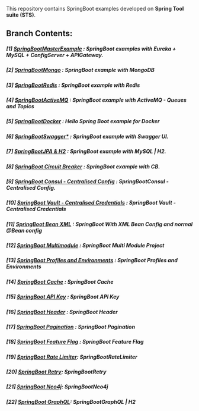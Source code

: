 This repository contains SpringBoot examples developed on **Spring Tool suite (STS)**.

## **Branch Contents:**

##### [1] [SpringBootMasterExample](https://github.com/rahulvaish/SpringBoot-Java/tree/SpringBootMasterClass) :  SpringBoot examples with Eureka + MySQL + ConfigServer + APIGateway. 
##### [2] [SpringBootMongo](https://github.com/rahulvaish/SpringBoot-Java/tree/SpringBootMongo) :  SpringBoot example with MongoDB
##### [3] [SpringBootRedis](https://github.com/rahulvaish/SpringBoot-Java/tree/SpringBootRedis) :  SpringBoot example with Redis
##### [4] [SpringBootActiveMQ](https://github.com/rahulvaish/ApacheActiveMQ) :  SpringBoot example with ActiveMQ - Queues and Topics
##### [5] [SpringBootDocker](https://github.com/rahulvaish/SpringBoot-Java/tree/SpringBootDocker) :  Hello Spring Boot example for Docker
##### [6] [SpringBootSwagger*](https://github.com/rahulvaish/SpringBoot-Java/tree/SpringBootSwagger) :  SpringBoot example with Swagger UI.
##### [7] [SpringBootJPA & H2](https://github.com/rahulvaish/SpringBoot-Java/tree/SpringBootJPA) :  SpringBoot example with MySQL | H2.
##### [8] [SpringBoot Circuit Breaker](https://github.com/rahulvaish/SpringBoot-Java/tree/SpringBootCircuitBreaker) : SpringBoot example with CB.
##### [9] [SpringBoot Consul - Centralised Config](https://github.com/rahulvaish/SpringBoot-Java/tree/SpringBootConsul) : SpringBootConsul - Centralised Config.
##### [10] [SpringBoot Vault - Centralised Credentials](https://github.com/rahulvaish/SpringBoot-Java/tree/SpringBootVault) : SpringBoot Vault - Centralised Credentials
##### [11] [SpringBoot Bean XML](https://github.com/rahulvaish/SpringBoot-Java/tree/SpringBootBeanConfig) : SpringBoot With XML Bean Config and normal @Bean config
##### [12] [SpringBoot Multimodule](https://github.com/rahulvaish/SpringBoot-Java/tree/SpringBootMultiModule) : SpringBoot Multi Module Project
##### [13] [SpringBoot Profiles and Environments](https://github.com/rahulvaish/SpringBoot-Java/tree/SpringBootProfiles) : SpringBoot Profiles and Environments
##### [14] [SpringBoot Cache](https://github.com/rahulvaish/SpringBoot-Java/tree/SpringBootCache) : SpringBoot Cache
##### [15] [SpringBoot API Key](https://github.com/rahulvaish/SpringBoot-Java/tree/SpringBootAPIKey) : SpringBoot API Key
##### [16] [SpringBoot Header](https://github.com/rahulvaish/SpringBoot-Java/tree/SpringBootHeader) : SpringBoot Header
##### [17] [SpringBoot Pagination](https://github.com/rahulvaish/SpringBoot-Java/tree/SpringBootPagination) : SpringBoot Pagination
##### [18] [SpringBoot Feature Flag](https://github.com/rahulvaish/SpringBoot-Java/tree/SpringBootFeatureFlag) : SpringBoot Feature Flag
##### [19] [SpringBoot Rate Limiter](https://github.com/rahulvaish/SpringBoot-Java/tree/SpringBootRateLimiter): SpringBootRateLimiter
##### [20] [SpringBoot Retry](https://github.com/rahulvaish/SpringBoot-Java/tree/SpringBootRetry): SpringBootRetry
##### [21] [SpringBoot Neo4j](https://github.com/rahulvaish/SpringBoot-Java/tree/SpringBootNeo4j): SpringBootNeo4j
##### [22] [SpringBoot GraphQL](https://github.com/rahulvaish/SpringBoot-Java/tree/SpringBootGraphQL): SpringBootGraphQL | H2
